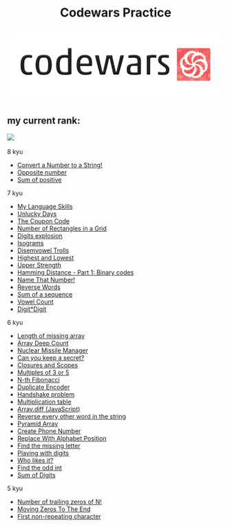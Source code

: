 <h1 align="center">Codewars Practice</h1>
<p align="center">
<img src="codewars.png" margin-left="300px" margin-right="auto"/>
</p>

<h2>my current rank:</h2>
<img src="https://www.codewars.com/users/verystone69/badges/large"/>
<p>8 kyu</p>
<ul>
<li><a href="https://www.codewars.com/kata/reviews/5265326f5fda8eb1160004cb/groups/61d3e81668975c0001d8958b">Convert a Number to a String!</a>
<li><a href="https://www.codewars.com/kata/reviews/56deebdf6a5c28baa9000031/groups/641d91fe26b289000137d92d">Opposite number</a>
<li><a href="https://www.codewars.com/kata/reviews/5715eaf87cf4f3befe00002e/groups/5f78e7537d74a900015f3b70">Sum of positive</a>


</ul>
<p>7 kyu</p>
<ul>
<li><a href="https://www.codewars.com/kata/reviews/5b1ac05c46863ccfe00015af/groups/6249e805be5665000101eb62">My Language Skills</a>
<li><a href="https://www.codewars.com/kata/56eb0be52caf798c630013c0/javascript">Unlucky Days</a>
<li><a href="https://www.codewars.com/kata/539de388a540db7fec000642/javascript">The Coupon Code</a>
<li><a href="https://www.codewars.com/kata/556cebcf7c58da564a000045/solutions/javascript">Number of Rectangles in a Grid</a>
<li><a href="https://www.codewars.com/kata/585b1fafe08bae9988000314/javascript">Digits explosion</a>
<li><a href="https://www.codewars.com/kata/54ba84be607a92aa900000f1/javascript">Isograms</a>
<li><a href="https://www.codewars.com/kata/52fba66badcd10859f00097e/javascript">Disemvowel Trolls</a>
<li><a href="https://www.codewars.com/kata/554b4ac871d6813a03000035/javascript">Highest and Lowest</a>
<li><a href="https://www.codewars.com/kata/571640812ad763313600132b/javascript">Upper <body> Strength</a>
<li><a href="https://www.codewars.com/kata/5624e574ec6034c3a20000e6/javascript">Hamming Distance - Part 1: Binary codes</a>
<li><a href="https://www.codewars.com/kata/579ba41ce298a73aaa000255/javascript">Name That Number!</a>
<li><a href="https://www.codewars.com/kata/5259b20d6021e9e14c0010d4">Reverse Words</a>
<li><a href="https://www.codewars.com/kata/586f6741c66d18c22800010a/javascript">Sum of a sequence</a>
<li><a href="https://www.codewars.com/kata/reviews/54ff35d3c1bad9fbfb00021d/groups/62cc7e80ec296e0001580e60">Vowel Count</a>
<li><a href="https://www.codewars.com/kata/reviews/5485f83ed8325edc730001c0/groups/648394988753ae0001beb9c7">Digit*Digit</a>


</ul>
<p>6 kyu</p>
<ul>
<li><a href="https://www.codewars.com/kata/57b6f5aadb5b3d0ae3000611/javascript">Length of missing array</a></li>
<li><a href="https://www.codewars.com/kata/596f72bbe7cd7296d1000029/javascript">Array Deep Count</a></li>
<li><a href="https://www.codewars.com/kata/567ed5db4089538eea000010/javascript">Nuclear Missile Manager</a></li>
<li><a href="https://www.codewars.com/kata/5351b35ebaeb67f9110012d2/solutions/javascript?filter=me&sort=best_practice">Can you keep a secret?</a></li>
<li><a href="https://www.codewars.com/kata/526ec46d6f5e255e150002d1/solutions/javascript?filter=me&sort=best_practice">Closures and Scopes</a></li>
<li><a href="https://www.codewars.com/kata/514b92a657cdc65150000006/solutions/javascript?filter=me&sort=best_practice">Multiples of 3 or 5
</a></li>
<li><a href="https://www.codewars.com/kata/522551eee9abb932420004a0/solutions/javascript?filter=me&sort=best_practice">N-th Fibonacci
</a></li>
<li><a href="https://www.codewars.com/kata/54b42f9314d9229fd6000d9c/javascript">Duplicate Encoder</a></li>
<li><a href="https://www.codewars.com/kata/5574835e3e404a0bed00001b/javascript">Handshake problem</a></li>
<li><a href="https://www.codewars.com/kata/reviews/534d3637c2059116ab0003c1/groups/63395ee1d251110001c6c80c">Multiplication table</a></li>
<li><a href="https://www.codewars.com/kata/reviews/523f5d21c841566fde00000c/groups/6339e76c617b760001c96089">Array.diff (JavaScript)</a></li>
<li><a href="https://www.codewars.com/kata/reviews/58d7686a79e609708a000a13/groups/633dd2a73bc9730001695334">Reverse every other word in the string</a></li>
<li><a href="https://www.codewars.com/kata/reviews/5d8f8fed88c4e10001cc1346/groups/633f352144afd40001c339f4">Pyramid Array</a></li>
<li><a href="https://www.codewars.com/kata/reviews/525f50e3b73515a6db000b86/groups/623b77719f12a30001035fe6">Create Phone Number</a></li>
<li><a href="https://www.codewars.com/kata/reviews/56002d1c656fe9438f00001b/groups/623b90e019de9f0001483383">Replace With Alphabet Position</a></li>
<li><a href="https://www.codewars.com/kata/reviews/583a0b20cd2acc1d9900007e/groups/62152bd9504776000175c95d">Find the missing letter</a></li>
<li><a href="https://www.codewars.com/kata/reviews/5552cffe7abf6e77eb000041/groups/621239723604140001f800ee">Playing with digits</a></li>
<li><a href="https://www.codewars.com/kata/reviews/5266876c8f4bf2da9b000365/groups/58ba8617343c9ebfc6000513">Who likes it?</a></li>
<li><a href="https://www.codewars.com/kata/reviews/56257b1427e918467e000174/groups/64846a3d3dad1a00019756bf">Find the odd int</a></li>
<li><a href="https://www.codewars.com/kata/reviews/541c8b5e7e4b4c61e2000149/groups/6484c746a1178b00012a50cf">Sum of Digits</a></li>
</ul>

<p>5 kyu</p>
<ul>
<li><a href="https://www.codewars.com/kata/reviews/52fd3e3460f49cddcf000f1f/groups/623d9ef83742700001732fc1">Number of trailing zeros of N!</a>
<li><a href="https://www.codewars.com/kata/reviews/52597aa56021e91c93000cb3/groups/6485be485d003e0001f3c296">Moving Zeros To The End </a>
<li><a href="https://www.codewars.com/kata/reviews/52bc74d4ac05d0945d000551/groups/6486330de253810001125392">First non-repeating character</a>
</ul>

